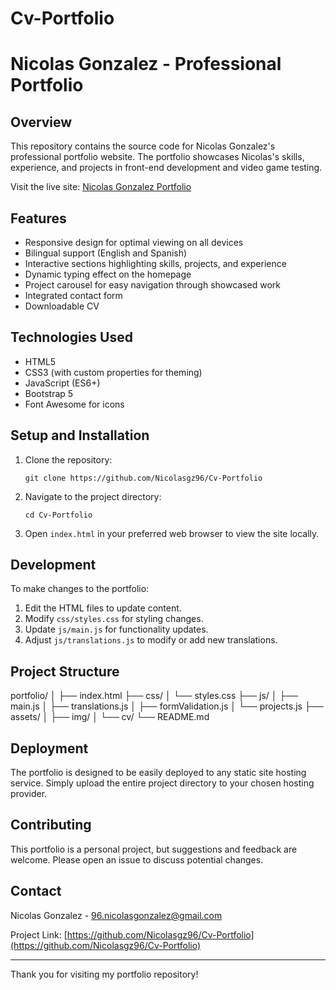 # Cv-Portfolio
# Nicolas Gonzalez - Professional Portfolio

## Overview

This repository contains the source code for Nicolas Gonzalez's professional portfolio website. The portfolio showcases Nicolas's skills, experience, and projects in front-end development and video game testing.

Visit the live site: [Nicolas Gonzalez Portfolio](https://nicolasgz96.github.io/Cv-Portfolio/)

## Features

- Responsive design for optimal viewing on all devices
- Bilingual support (English and Spanish)
- Interactive sections highlighting skills, projects, and experience
- Dynamic typing effect on the homepage
- Project carousel for easy navigation through showcased work
- Integrated contact form
- Downloadable CV

## Technologies Used

- HTML5
- CSS3 (with custom properties for theming)
- JavaScript (ES6+)
- Bootstrap 5
- Font Awesome for icons

## Setup and Installation

1. Clone the repository:
   ```
   git clone https://github.com/Nicolasgz96/Cv-Portfolio
   ```

2. Navigate to the project directory:
   ```
   cd Cv-Portfolio
   ```

3. Open `index.html` in your preferred web browser to view the site locally.

## Development

To make changes to the portfolio:

1. Edit the HTML files to update content.
2. Modify `css/styles.css` for styling changes.
3. Update `js/main.js` for functionality updates.
4. Adjust `js/translations.js` to modify or add new translations.

## Project Structure

portfolio/
│
├── index.html
├── css/
│ └── styles.css
├── js/
│ ├── main.js
│ ├── translations.js
│ ├── formValidation.js
│ └── projects.js
├── assets/
│ ├── img/
│ └── cv/
└── README.md

## Deployment

The portfolio is designed to be easily deployed to any static site hosting service. Simply upload the entire project directory to your chosen hosting provider.

## Contributing

This portfolio is a personal project, but suggestions and feedback are welcome. Please open an issue to discuss potential changes.

## Contact

Nicolas Gonzalez - [96.nicolasgonzalez@gmail.com](mailto:96.nicolasgonzalez@gmail.com)

Project Link: [https://github.com/Nicolasgz96/Cv-Portfolio](https://github.com/Nicolasgz96/Cv-Portfolio)

---

Thank you for visiting my portfolio repository!
